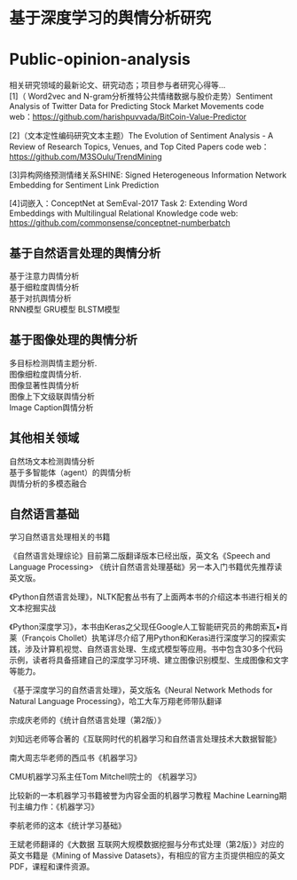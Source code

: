 # 基于深度学习的舆情分析研究

# Public-opinion-analysis
相关研究领域的最新论文、研究动态；项目参与者研究心得等...<br>
[1]（ Word2vec and N-gram分析推特公共情绪数据与股价走势）Sentiment Analysis of Twitter Data for Predicting Stock Market Movements
code web：https://github.com/harishpuvvada/BitCoin-Value-Predictor

[2]（文本定性编码研究文本主题）The Evolution of Sentiment Analysis - A Review of Research Topics, Venues, and Top Cited Papers
code web：https://github.com/M3SOulu/TrendMining

[3]异构网络预测情绪关系SHINE: Signed Heterogeneous Information Network Embedding for Sentiment Link Prediction

[4]词嵌入：ConceptNet at SemEval-2017 Task 2: Extending Word Embeddings with Multilingual Relational Knowledge
code web: https://github.com/commonsense/conceptnet-numberbatch


## 基于自然语言处理的舆情分析
基于注意力舆情分析<br>
基于细粒度舆情分析<br>
基于对抗舆情分析<br>
RNN模型
GRU模型
BLSTM模型


## 基于图像处理的舆情分析
多目标检测舆情主题分析.<br>
图像细粒度舆情分析.<br>
图像显著性舆情分析<br>
图像上下文级联舆情分析<br>
Image Caption舆情分析<br>


## 其他相关领域
自然场文本检测舆情分析<br>
基于多智能体（agent）的舆情分析<br>
舆情分析的多模态融合<br>
 
## 自然语言基础

学习自然语言处理相关的书籍

《自然语言处理综论》目前第二版翻译版本已经出版，英文名《Speech and Language Processing>
《统计自然语言处理基础》另一本入门书籍优先推荐读英文版。

《Python自然语言处理》，NLTK配套丛书有了上面两本书的介绍这本书进行相关的文本挖掘实战

《Python深度学习》，本书由Keras之父现任Google人工智能研究员的弗朗索瓦•肖莱（François Chollet）执笔详尽介绍了用Python和Keras进行深度学习的探索实践，涉及计算机视觉、自然语言处理、生成式模型等应用。书中包含30多个代码示例，读者将具备搭建自己的深度学习环境、建立图像识别模型、生成图像和文字等能力。

《基于深度学习的自然语言处理》，英文版名《Neural Network Methods for Natural Language Processing》，哈工大车万翔老师带队翻译

宗成庆老师的《统计自然语言处理（第2版）》

刘知远老师等合著的《互联网时代的机器学习和自然语言处理技术大数据智能》

南大周志华老师的西瓜书《机器学习》

CMU机器学习系主任Tom Mitchell院士的 《机器学习》

比较新的一本机器学习书籍被誉为内容全面的机器学习教程 Machine Learning期刊主编力作：《机器学习》

李航老师的这本《统计学习基础》

王斌老师翻译的《大数据 互联网大规模数据挖掘与分布式处理（第2版）》对应的英文书籍是《Mining of Massive Datasets》，有相应的官方主页提供相应的英文PDF，课程和课件资源。
      
